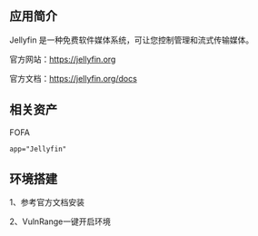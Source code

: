 ## 应用简介

Jellyfin 是一种免费软件媒体系统，可让您控制管理和流式传输媒体。

官方网站：https://jellyfin.org

官方文档：https://jellyfin.org/docs

## 相关资产

FOFA

```http
app="Jellyfin"
```

## 环境搭建

1、参考官方文档安装

2、VulnRange一键开启环境